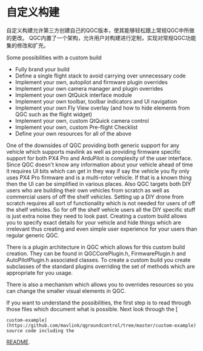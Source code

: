 # 自定义构建

自定义构建允许第三方创建自己的QGC版本，使其能够轻松跟上常规QGC中所做的更改。 QGC内置了一个架构，允许用户对构建进行定制，实现对常规QGC功能集的修改和扩充。

Some possibilities with a custom build

* Fully brand your build
* Define a single flight stack to avoid carrying over unnecessary code
* Implement your own, autopilot and firmware plugin overrides
* Implement your own camera manager and plugin overrides
* Implement your own QtQuick interface module
* Implement your own toolbar, toolbar indicators and UI navigation
* Implement your own Fly View overlay (and how to hide elements from QGC such as the flight widget)
* Implement your own, custom QtQuick camera control
* Implement your own, custom Pre-flight Checklist
* Define your own resources for all of the above

One of the downsides of QGC providing both generic support for any vehicle which supports mavlink as well as providing firmware specific support for both PX4 Pro and ArduPilot is complexity of the user interface. Since QGC doesn't know any information about your vehicle ahead of time it requires UI bits which can get in they way if say the vehicle you fly only uses PX4 Pro firmware and is a multi-rotor vehicle. If that is a known thing then the UI can be simplified in various places. Also QGC targets both DIY users who are building their own vehicles from scratch as well as commercial users of off the shelf vehicles. Setting up a DIY drone from scratch requires all sort of functionality which is not needed for users of off the shelf vehicles. So for off the shelf vehicle users all the DIY specific stuff is just extra noise they need to look past. Creating a custom build allows you to specify exact details for your vehicle and hide things which are irrelevant thus creating and even simple user experience for your users than regular generic QGC.

There is a plugin architecture in QGC which allows for this custom build creation. They can be found in QGCCorePlugin.h, FirmwarePlugin.h and AutoPilotPlugin.h associated classes. To create a custom build you create subclasses of the standard plugins overriding the set of methods which are appropriate for you usage.

There is also a mechanism which allows you to overrides resources so you can change the smaller visual elements in QGC.

If you want to understand the possibilities, the first step is to read through those files which document what is possible. Next look through the [

    custom-example](https://github.com/mavlink/qgroundcontrol/tree/master/custom-example) source code including the 

[README](https://github.com/mavlink/qgroundcontrol/blob/master/custom-example/README.md).